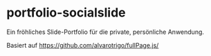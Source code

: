 # portfolio-socialslide
Ein fröhliches Slide-Portfolio für die private, persönliche Anwendung.

Basiert auf https://github.com/alvarotrigo/fullPage.js/
